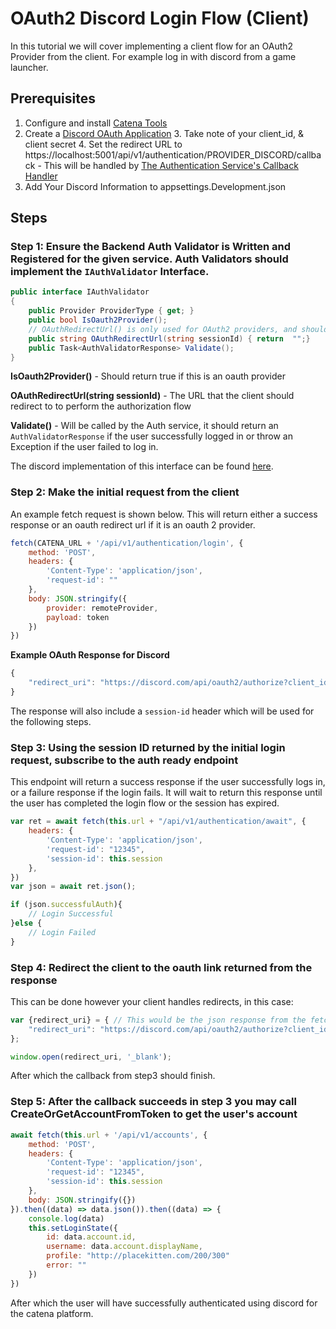 # OAuth2 Discord Login Flow (Client)

In this tutorial we will cover implementing a client flow for an OAuth2 Provider from the client. For example log in with discord from a game launcher.

## Prerequisites

1. Configure and install [Catena Tools](overview.md)
2. Create a [Discord OAuth Application](https://discord.com/developers/docs/topics/oauth2)
   3. Take note of your client_id, & client secret
   4. Set the redirect URL to https://localhost:5001/api/v1/authentication/PROVIDER_DISCORD/callback - This will be handled by [The Authentication Service's Callback Handler](https://github.com/CatenaTools/catena-tools-core/blob/55376240181152d9f81537051041cf8cf73956b2/Protos/api/v1/authentication.proto#L31)
5. Add Your Discord Information to appsettings.Development.json

## Steps

### Step 1: Ensure the Backend Auth Validator is Written and Registered for the given service. Auth Validators should implement the `IAuthValidator` Interface.

```C#
public interface IAuthValidator
{
    public Provider ProviderType { get; }
    public bool IsOauth2Provider();
    // OAuthRedirectUrl() is only used for OAuth2 providers, and should return the URL to redirect to for OAuth2 authentication.
    public string OAuthRedirectUrl(string sessionId) { return  "";}
    public Task<AuthValidatorResponse> Validate();
}
```

**IsOauth2Provider()** - Should return true if this is an oauth provider

**OAuthRedirectUrl(string sessionId)** - The URL that the client should redirect to to perform the authorization flow

**Validate()** - Will be called by the Auth service, it should return an `AuthValidatorResponse` if the user successfully logged in or throw an Exception if the user failed to log in.

The discord implementation of this interface can be found [here](https://github.com/CatenaTools/catena-tools-core/blob/27d10667009c0353c54da800519613b998ee709c/Services/Validators/AuthValidators/DiscordAuthValidator.cs#L1).

### Step 2: Make the initial request from the client 

An example fetch request is shown below. This will return either a success response or an oauth redirect url if it is an oauth 2 provider.

```Javascript
fetch(CATENA_URL + '/api/v1/authentication/login', {
    method: 'POST',
    headers: {
        'Content-Type': 'application/json',
        'request-id': ""
    },
    body: JSON.stringify({
        provider: remoteProvider,
        payload: token
    })
})
```

**Example OAuth Response for Discord**

```Javascript
{
    "redirect_uri": "https://discord.com/api/oauth2/authorize?client_id=1103300744876130315&redirect_uri=http://localhost:5001/api/v1/authentication/PROVIDER_DISCORD/callback&response_type=code&scope=identify&state=80333b00-c87e-48fc-a2c7-4bf6fbc913de"
}
```

The response will also include a `session-id` header which will be used for the following steps.

### Step 3: Using the session ID returned by the initial login request, subscribe to the auth ready endpoint

This endpoint will  return a success response if the user successfully logs in, or a failure response if the login fails. It will wait to return this response until the user has completed the login flow or the session has expired.

```Javascript
var ret = await fetch(this.url + "/api/v1/authentication/await", {
    headers: {
        'Content-Type': 'application/json',
        'request-id': "12345",
        'session-id': this.session
    },
})
var json = await ret.json();

if (json.successfulAuth){
    // Login Successful
}else {
    // Login Failed
}
```

### Step 4: Redirect the client to the oauth link returned from the response

This can be done however your client handles redirects, in this case:

```Javascript
var {redirect_uri} = { // This would be the json response from the fetch request above
    "redirect_uri": "https://discord.com/api/oauth2/authorize?client_id=1103300744876130315&redirect_uri=http://localhost:5001/api/v1/authentication/PROVIDER_DISCORD/callback&response_type=code&scope=identify&state=80333b00-c87e-48fc-a2c7-4bf6fbc913de"
};

window.open(redirect_uri, '_blank');
```

After which the callback from step3 should finish.

### Step 5: After the callback succeeds in step 3 you may call CreateOrGetAccountFromToken to get the user's account 

```Javascript
await fetch(this.url + '/api/v1/accounts', {
    method: 'POST',
    headers: {
        'Content-Type': 'application/json',
        'request-id': "12345",
        'session-id': this.session
    },
    body: JSON.stringify({})
}).then((data) => data.json()).then((data) => {
    console.log(data)
    this.setLoginState({
        id: data.account.id,
        username: data.account.displayName,
        profile: "http://placekitten.com/200/300"
        error: ""
    })
})
```

After which the user will have successfully authenticated using discord for the catena platform.